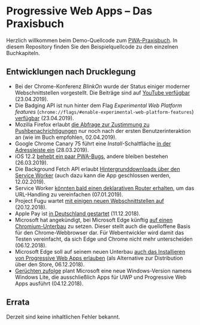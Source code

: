 # Progressive Web Apps – Das Praxisbuch

Herzlich willkommen beim Demo-Quellcode zum [PWA-Praxisbuch](https://www.rheinwerk-verlag.de/progressive-web-apps_4707/). In diesem Repository finden Sie den Beispielquellcode zu den einzelnen Buchkapiteln.

## Entwicklungen nach Drucklegung

* Bei der Chrome-Konferenz _BlinkOn_ wurde der Status einiger moderner Webschnittstellen vorgestellt. Die Beiträge sind auf [YouTube verfügbar](https://www.youtube.com/user/blinkontalks/playlists?view=50&sort=dd&shelf_id=2) (23.04.2019).
* Die Badging API ist nun hinter dem Flag _Experimental Web Platform features_ (`chrome://flags/#enable-experimental-web-platform-features`) [verfügbar](https://twitter.com/tomayac/status/1114131251181555714) (23.04.2019).
* Mozilla Firefox erlaubt [die Abfrage zur Zustimmung zu Pushbenachrichtigungen](https://www.heise.de/newsticker/meldung/Firefox-will-nervige-Push-Benachrichtigungen-reduzieren-4358092.html) nur noch nach der ersten Benutzerinteraktion an (wie im Buch empfohlen, 02.04.2019).
* Google Chrome Canary 75 führt eine _Install_-Schaltfläche [in der Adressleiste ein](https://twitter.com/firt/status/1111277913939283968) (28.03.2019).
* iOS 12.2 [behebt ein paar PWA-Bugs](https://medium.com/@firt/whats-new-on-ios-12-2-for-progressive-web-apps-75c348f8e945), andere bleiben bestehen (26.03.2019).
* Die Background Fetch API erlaubt [Hintergrunddownloads über den Service Worker](https://developers.google.com/web/updates/2018/12/background-fetch) (auch dazu kann die App geschlossen werden, 12.02.2019).
* Service Worker [könnten bald einen deklarativen Router erhalten](https://jakearchibald.com/2019/service-worker-declarative-router/), um das URL-Handling zu vereinfachen (07.01.2019).
* Project Fugu wartet [mit einigen neuen Webschnittstellen auf](https://www.heise.de/developer/artikel/Google-Projekt-Fugu-Die-Macht-des-Kugelfisches-4255636.html) (20.12.2018).
* Apple Pay ist [in Deutschland gestartet](https://www.heise.de/mac-and-i/meldung/Apple-Pay-in-Deutschland-Fragen-und-Antworten-4206512.html) (11.12.2018).
* Microsoft hat angekündigt, bei Microsoft Edge künftig [auf einen Chromium-Unterbau](https://blogs.windows.com/windowsexperience/2018/12/06/microsoft-edge-making-the-web-better-through-more-open-source-collaboration/) zu setzen. Dieser stellt auch die quelloffene Basis für den Chrome-Webbrowser dar. Für Webentwickler wird damit das Testen vereinfacht, da sich Edge und Chrome nicht mehr unterscheiden (06.12.2018).
* Microsoft Edge soll auf seinem neuen Unterbau [auch das Installieren von Progressive Web Apps erlauben](https://www.reddit.com/r/Windows10/comments/a3pt19/microsoft_edge_making_the_web_better_through_more/eb8rhe5/) (als Alternative zur Distribution über den Store, 06.12.2018).
* [Gerüchten zufolge](https://www.howtogeek.com/fyi/microsoft-is-working-on-windows-lite-because-it-cant-stop-beating-dead-horses/) plant Microsoft eine neue Windows-Version namens Windows Lite, die ausschließlich Apps für UWP und Progressive Web Apps ausführt (04.12.2018).

## Errata
Derzeit sind keine inhaltlichen Fehler bekannt.
